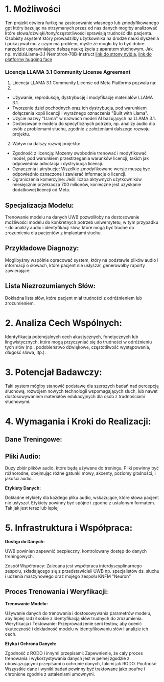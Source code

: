 # 1. Możliwości
Ten projekt otwiera furtkę na zastosowanie własnego lub zmodyfikowanego gpt który bazując na otrzymanych przez od nas danych mogłby analizować które słowa/dźwięki/tony/częstotliwości sprawiają trudność dla pacjenta. Osobisty asystent który prowadziłby  użytkownika na drodze nauki slyszenia i pokazywał mu z czym ma problem, myśle że mogło by to być dobre narzędzie usprawniające dalszą naukę życia z aparatem słuchowym.
Jak np. nvidia\Llama-3.1-Nemotron-70B-Instruct  [link do strony nvidia](https://build.nvidia.com/nvidia/llama-3_1-nemotron-70b-instruct/modelcard), [link do platformy hugging face](https://huggingface.co/nvidia/Llama-3.1-Nemotron-70B-Instruct) 

### Licencja LLAMA 3.1 Community License Agreement

1. Licencja LLAMA 3.1 Community License od Meta Platforms pozwala na:
2. 
- Używanie, reprodukcję, dystrybucję i modyfikację materiałów LLAMA 3.1.
- Tworzenie dzieł pochodnych oraz ich dystrybucja, pod warunkiem dołączenia kopii licencji i wyraźnego oznaczenia "Built with Llama".
- Użycie nazwy "Llama" w nazwach modeli AI bazujących na LLAMA 3.1.
- Dostosowanie modelu do specyficznych potrzeb, np. analizy audio dla osób z problemami słuchu, zgodnie z założeniami dalszego rozwoju projektu.
  
2. Wpływ na dalszy rozwój projektu:
- Zgodność z licencją: Możemy swobodnie trenować i modyfikować model, pod warunkiem przestrzegania warunków licencji, takich jak odpowiednia adnotacja i dystrybucja licencji.
- Oznaczenia i atrybucje: Wszelkie zmodyfikowane wersje muszą być odpowiednio oznaczone i zawierać informacje o licencji.
- Ograniczenia komercyjne: Jeśli liczba aktywnych użytkowników miesięcznie przekracza 700 milionów, konieczne jest uzyskanie dodatkowej licencji od Meta.

## Specjalizacja Modelu: 

Trenowanie modelu na danych UWB pozwoliłoby na dostosowanie  możliwości modelu do konkretnych potrzeb uniwersytetu, w tym przypadku - do analizy audio i identyfikacji słów, które mogą być trudne do zrozumienia dla pacjentów z implantami słuchu.

## Przykładowe Diagnozy: 

Moglibyśmy wspólnie opracować system, który na podstawie plików audio i informacji o słowach, które pacjent nie usłyszał, generowałby raporty zawierające:

## Lista Niezrozumianych Słów:

 Dokładna lista słów, które pacjent miał trudności z odróżnieniem lub zrozumieniem.

# 2. Analiza Cech Wspólnych: 

Identyfikacja potencjalnych cech akustycznych, fonetycznych lub lingwistycznych, które mogą przyczyniać się do trudności w odróżnieniu tych słów (np., podobieństwo dźwiękowe, częstotliwość występowania, długość słowa, itp.).

# 3. Potencjał Badawczy:

 Taki system mógłby stanowić podstawę dla szerszych badań nad percepcją słuchową, rozwojem nowych technologii wspomagających słuch, lub nawet dostosowywaniem materiałów edukacyjnych dla osób z trudnościami słuchowymi.

# 4. Wymagania i Kroki do Realizacji:
## Dane Treningowe:

## Pliki Audio:

 Duży zbiór plików audio, które będą używane do treningu. Pliki powinny być różnorodne, obejmując różne gatunki mowy, akcenty, poziomy głośności, i jakości audio.

**Etykiety Danych:**

 Dokładne etykiety dla każdego pliku audio, wskazujące, które słowa pacjent nie usłyszał. Etykiety powinny być spójne i zgodne z ustalonym formatem. Tak jak jest teraz lub lepiej

# 5. Infrastruktura i Współpraca:

**Dostęp do Danych:**

UWB powinien zapewnić bezpieczny, kontrolowany dostęp do danych treningowych.

Zespół Współpracy: Zalecana jest współpraca interdyscyplinarnego zespołu, składającego się z przedstawicieli UWB np. specjalistów ds. słuchu i uczenia maszynowego oraz mojego zespołu KNFM "Neuron"

## Proces Trenowania i Weryfikacji:

**Trenowanie Modelu:**

 Używanie danych do trenowania i dostosowywania  parametrów modelu, aby lepiej radził sobie z identyfikacją słów trudnych do zrozumienia.
Weryfikacja i Testowanie: Przeprowadzenie serii testów, aby ocenić skuteczność i dokładność modelu w identyfikowaniu słów i analizie ich cech.

**Etyka i Ochrona Danych:**

Zgodność z RODO i innymi przepisami: Zapewnienie, że cały proces trenowania i wykorzystywania danych jest w pełnej zgodzie z obowiązującymi przepisami o ochronie danych, takimi jak RODO.
Poufność: Wszystkie dane i wyniki badań powinny być traktowane jako poufne i chronione zgodnie z ustaleniami umownymi.

